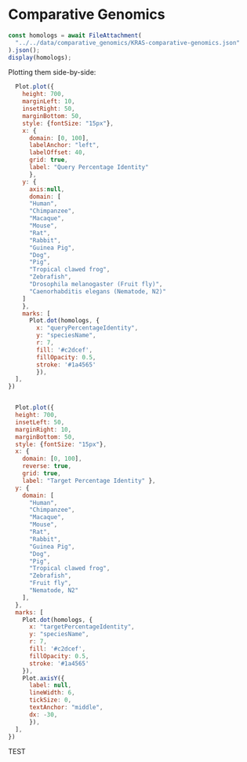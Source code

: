 # Comparative Genomics

```js
const homologs = await FileAttachment(
  "../../data/comparative_genomics/KRAS-comparative-genomics.json"
).json();
display(homologs);
```
<!-- 
Plotting the queryPercentageIdentity:

```js
Plot.plot({
  x: { domain: [0, 100] },
  y: { axis: null },
  marginLeft: 140,
  marks: [
    Plot.dot(homologs, {
      x: "queryPercentageIdentity",
      y: "speciesName",
    }),
  ],
});
```

Plotting targetPercentageIdentity:

```js
Plot.plot({
  x: { domain: [0, 100], reverse: true },
  marginLeft: 140,
  marks: [
    Plot.dot(homologs, {
      x: "targetPercentageIdentity",
      y: "speciesName",
    }),
  ],
});
``` -->

Plotting them side-by-side:


<!-- ```js
const dotFillColor: "#cecece";
const dotStrokeColor: "#666";
const dotR: 7;
``` -->



<div class="chart-container">
  <div>

  ```js
    Plot.plot({
      height: 700,
      marginLeft: 10,
      insetRight: 50,
      marginBottom: 50,
      style: {fontSize: "15px"},
      x: {
        domain: [0, 100],
        labelAnchor: "left",
        labelOffset: 40, 
        grid: true,
        label: "Query Percentage Identity" 
        },
      y: {
        axis:null,
        domain: [
        "Human",
        "Chimpanzee",
        "Macaque",
        "Mouse",
        "Rat",
        "Rabbit",
        "Guinea Pig",
        "Dog",
        "Pig",
        "Tropical clawed frog",
        "Zebrafish",
        "Drosophila melanogaster (Fruit fly)",
        "Caenorhabditis elegans (Nematode, N2)"
      ]
      },
      marks: [
        Plot.dot(homologs, {
          x: "queryPercentageIdentity", 
          y: "speciesName",
          r: 7,
          fill: '#c2dcef',
          fillOpacity: 0.5,
          stroke: '#1a4565'
          }),
    ],
  })
  ```
  </div>

  <div>

  ```js

    Plot.plot({
    height: 700,
    insetLeft: 50,
    marginRight: 10,
    marginBottom: 50,
    style: {fontSize: "15px"},
    x: { 
      domain: [0, 100], 
      reverse: true,
      grid: true,
      label: "Target Percentage Identity" },
    y: {
      domain: [
        "Human",
        "Chimpanzee",
        "Macaque",
        "Mouse",
        "Rat",
        "Rabbit",
        "Guinea Pig",
        "Dog",
        "Pig",
        "Tropical clawed frog",
        "Zebrafish",
        "Fruit fly",
        "Nematode, N2"
      ],
    },
    marks: [
      Plot.dot(homologs, {
        x: "targetPercentageIdentity",
        y: "speciesName",
        r: 7,
        fill: '#c2dcef',
        fillOpacity: 0.5,
        stroke: '#1a4565'
      }),
      Plot.axisY({
        label: null, 
        lineWidth: 6,
        tickSize: 0,
        textAnchor: "middle",
        dx: -30,
        }),
    ],
  })
  ```
  </div>

</div>

<!-- Stack works when you can divide one set of data in two; in the CalTrain example, it's either north or south. This is different because the data are in two places, target and query percentage identity.
What is x: (d) => ?? How does this logic work? Could plot two sets of marks but how do you get them so they are not on top of each other?

Can we move the axis bar and then stack the plots?
Sort mark to change the order of the marks: https://observablehq.com/plot/features/scales#sort-mark-option
fy for second layer of analysis e.g. grouping by island for penguin species -->

<!-- Plotting both:

```js
Plot.plot({
  marginLeft: 140,
  marks: [
    Plot.dot(homologs, { x: "queryPercentageIdentity", y: "speciesName" }),
    Plot.dot(homologs, { x: "targetPercentageIdentity", y: "speciesName" }),
  ],
});
```-->

TEST

<!-- ```js
function dataParser(rawData) {
  const result = [];

  for (let i = 0; i < rawData.length; i = i + 1) {
    const element = rawData[i];

    const targetCol = {
      speciesId: element.speciesId,
      speciesName: element.speciesName,
      homologyType: element.homologyType,
      isHighConfidence: element.isHighConfidence,
      targetGeneId: element.targetGeneId,
      targetGeneSymbol: element.targetGeneSymbol,
      percentageIdentity: element.targetPercentageIdentity,
      position: "T",
    };

    const queryCol = {
      speciesId: element.speciesId,
      speciesName: element.speciesName,
      homologyType: element.homologyType,
      isHighConfidence: element.isHighConfidence,
      targetGeneId: element.targetGeneId,
      targetGeneSymbol: element.targetGeneSymbol,
      percentageIdentity: element.queryPercentageIdentity,
      position: "Q",
    };

    result.push(targetCol);
    result.push(queryCol);
  }

  return result;
}

const parsedData = dataParser(homologs);
console.log(parsedData);
display(parsedData);

``` -->
<!-- 
```js
function dataParser(rawData) {
  const result = [];

  for (let i = 0; i < rawData.length; i = i + 1) {
    const element = rawData[i];

    const targetCol = {
      speciesId: element.speciesId,
      speciesName: element.speciesName,
      homologyType: element.homologyType,
      isHighConfidence: element.isHighConfidence,
      targetGeneId: element.targetGeneId,
      targetGeneSymbol: element.targetGeneSymbol,
      percentageIdentity: element.targetPercentageIdentity,
      position: "T",
    };

    const queryCol = {
      speciesId: element.speciesId,
      speciesName: element.speciesName,
      homologyType: element.homologyType,
      isHighConfidence: element.isHighConfidence,
      targetGeneId: element.targetGeneId,
      targetGeneSymbol: element.targetGeneSymbol,
      percentageIdentity: element.queryPercentageIdentity,
      position: "Q",
    };

    result.push(targetCol);
    result.push(queryCol);
  }

  return result;
}

const parsedData = dataParser(homologs);
console.log(parsedData);
display(parsedData);
```

Plot

```js
Plot.plot({
  axis: null,
  marks: [
    Plot.text([[0.5, 4]], {
      text: ["Target Percent Identity"],
      textAnchor: "start",
      dx: 16,
    }),
    Plot.text([[-0.5, 4]], {
      text: ["Query Percent Identity"],
      textAnchor: "end",
      dx: -16,
    }),
    Plot.dot(
      parsedData,
      Plot.stackX2({
        x: (d) => (d.position === "T" ? 1 : -1),
        y: "speciesName",
      })
    ),
  ],
});
```

```js
Plot.plot({
  x: { domain: [0, 100] },
  marks: [
    Plot.dot(parsedData, {
      x: "percentageIdentity",
      y: "speciesName",
      fx: "position",
    }),
    Plot.axisY({ facetAnchor: "right" }),
  ],
});
``` -->
